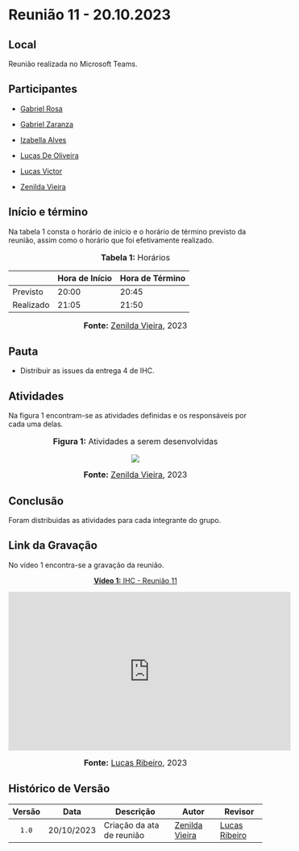 # Reunião 11 - 20.10.2023

## Local

Reunião realizada no Microsoft Teams.

## Participantes

* [Gabriel Rosa](https://github.com/gabrielrosa09)
* [Gabriel Zaranza](https://github.com/GZaranza)
* [Izabella Alves](https://github.com/izabellaalves)
* [Lucas De Oliveira](https://github.com/LucasOliveiraDiasMarquesFerreira)

* [Lucas Victor](https://github.com/Lucas13032003)
* [Zenilda Vieira](https://github.com/zenildavieira)

## Início e término

Na tabela 1 consta o horário de início e o horário de término previsto da reunião, assim como o horário que foi efetivamente realizado.

<div align="center">
<font size="3"><p style="text-align: center"><b>Tabela 1:</b> Horários</p></font>

<table>
  <thead>
    <tr>
      <th></th>
      <th>Hora de Início</th>
      <th>Hora de Término</th>
    </tr>
  </thead>
  <tbody>
    <tr>
      <td>Previsto</td>
      <td>20:00</td>
      <td>20:45</td>
    </tr>
    <tr>
      <td>Realizado</td>
      <td>21:05</td>
      <td>21:50</td>
    </tr>
  </tbody>
</table>

<font size="3"><p style="text-align: center"><b>Fonte:</b> <a href="https://github.com/zenildavieira">Zenilda Vieira</a>, 2023</p></font>
</div>

## Pauta

* Distribuir as issues da entrega 4 de IHC.

## Atividades

Na figura 1 encontram-se as atividades definidas e os responsáveis por cada uma delas.

<div align="center">
<font size="3"><p style="text-align: center"><b>Figura 1:</b> Atividades a serem desenvolvidas</p></font>

<img src="https://github.com/Interacao-Humano-Computador/2023.2-NotaLegal/blob/main/docs/imagens/atas/issues-IHC4-20-10-2023.png?raw=true">

<font size="3"><p style="text-align: center"><b>Fonte:</b> <a href="https://github.com/zenildavieira">Zenilda Vieira</a>, 2023</p></font>
</div>

## Conclusão

Foram distribuidas as atividades para cada integrante do grupo.

## Link da Gravação

No vídeo 1 encontra-se a gravação da reunião.

<p style="text-align: center"><a href="https://youtu.be/bV0doK8OTQI" target="blanket"><b>Vídeo 1:</b> IHC - Reunião 11</a></p>

<iframe width="560" height="315" src="https://www.youtube.com/embed/bV0doK8OTQI" title="Apresentação 1" frameborder="0" allow="accelerometer; autoplay; clipboard-write; encrypted-media; gyroscope; picture-in-picture; web-share" allowfullscreen></iframe>

<font size="3"><p style="text-align: center"><b>Fonte:</b> <a href="https://github.com/lucassouzs">Lucas Ribeiro</a>, 2023</p></font>
</div >

## Histórico de Versão

| Versão | Data | Descrição | Autor | Revisor |
| :----: | ---- | --------- | ----- | ------- |
| `1.0`  |20/10/2023| Criação da ata de reunião | [Zenilda Vieira](https://github.com/zenildavieira) |  [Lucas Ribeiro](https://github.com/lucassouzs) |
